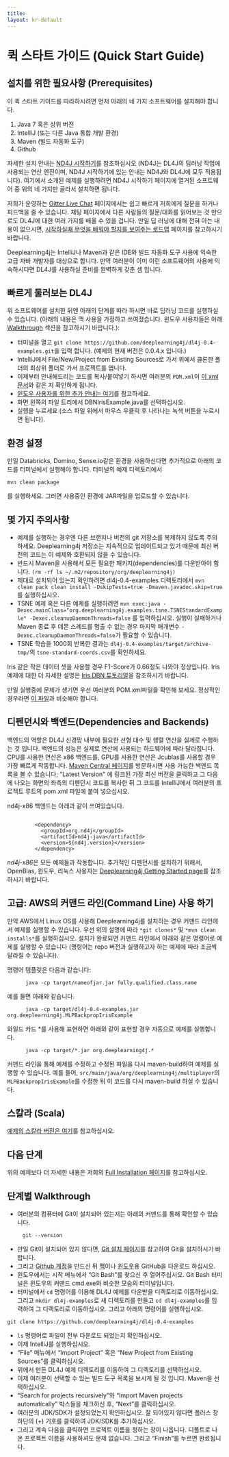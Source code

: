 ```yaml
---
title:
layout: kr-default
---
```


# 퀵 스타트 가이드 (Quick Start Guide)

## 설치를 위한 필요사항 (Prerequisites)

이 퀵 스타트 가이드를 따라하시려면 먼저 아래의 네 가지 소프트웨어를 설치해야 합니다.

1. Java 7 혹은 상위 버전
2. IntelliJ (또는 다른 Java 통합 개발 환경)
3. Maven (빌드 자동화 도구)
4. Github

자세한 설치 안내는 [ND4J 시작하기](http://nd4j.org/kr-getstarted.html)를 참조하십시오 (ND4J는 DL4J의 딥러닝 작업에 사용되는 연산 엔진이며, ND4J 시작하기에 있는 안내는 ND4J와 DL4J에 모두 적용됩니다). 여기에서 소개된 예제를 실행하려면 ND4J 시작하기 페이지에 열거된 소프트웨어 중 위의 네 가지만 골라서 설치하면 됩니다.

저희가 운영하는 [Gitter Live Chat](https://gitter.im/deeplearning4j/deeplearning4j) 페이지에서는 쉽고 빠르게 저희에게 질문을 하거나 피드백을 줄 수 있습니다. 채팅 페이지에서 다른 사람들의 질문/대화를 읽어보는 것 만으로도 DL4J에 대한 여러 가지를 배울 수 있을 겁니다. 만일 딥 러닝에 대해 전혀 아는 내용이 없으시면, [시작하실때 무엇을 배워야 할지를 보여주는 로드맵](http://deeplearning4j.org/deeplearningforbeginners.html) 페이지를 참고하시기 바랍니다.

Deeplearning4j는 IntelliJ나 Maven과 같은 IDE와 빌드 자동화 도구 사용에 익숙한 고급 자바 개발자를 대상으로 합니다. 만약 여러분이 이미 이런 소프트웨어의 사용에 익숙하시다면 DL4J를 사용하실 준비를 완벽하게 갖춘 셈 입니다.

## 빠르게 둘러보는 DL4J

위 소프트웨어를 설치한 뒤엔 아래의 단계를 따라 하시면 바로 딥러닝 코드를 실행하실 수 있습니다. (아래의 내용은 맥 사용을 가정하고 쓰여졌습니다. 윈도우 사용자들은 아래 [Walkthrough](http://deeplearning4j.org/quickstart.html#walk) 섹션을 참고하시기 바랍니다.):

* 터미널을 열고 `git clone https://github.com/deeplearning4j/dl4j-0.4-examples.git`을 입력 합니다. (예제의 현재 버전은 0.0.4.x 입니다.)
* IntelliJ에서 File/New/Project from Existing Sources로 가서 위에서 클론한 폴더의 최상위 폴더로 가서 프로젝트를 엽니다.
* 이제부터 안내해드리는 코드를 복사/붙여넣기 하시면 여러분의 `POM.xml`이 [이 xml 문서](https://github.com/deeplearning4j/dl4j-0.4-examples/blob/master/pom.xml)와 같은 지 확인하게 됩니다.
* [윈도우 사용자를 위한 추가 안내는 여기](http://deeplearning4j.org/gettingstarted.html#windows)를 참고하세요.
* 화면 왼쪽의 파일 트리에서 DBNIrisExample.java를 선택하십시오.
* 실행을 누르세요 (소스 파일 위에서 마우스 우클릭 후 나타나는 녹색 버튼을 누르시면 됩니다).

## 환경 설정
만일 Databricks, Domino, Sense.io같은 환경을 사용하신다면 추가적으로 아래의 코드를 터미널에서 실행해야 합니다. 터미널의 예제 디렉토리에서

```
mvn clean package 
```

를 실행하세요. 그러면 사용중인 환경에 JAR파일을 업로드할 수 있습니다.

## 몇 가지 주의사항
* 예제를 실행하는 경우엔 다른 브랜치나 버전의 git 저장소를 복제하지 않도록 주의하세요. Deeplearning4j 저장소는 지속적으로 업데이트되고 있기 때문에 최신 버전의 코드는 이 예제와 호환되지 않을 수 있습니다.
* 반드시 Maven을 사용해서 모든 필요한 패키지(dependencies)를 다운받아야 합니다. `(rm -rf ls ~/.m2/repository/org/deeplearning4j)`
* 제대로 설치되어 있는지 확인하려면 dl4j-0.4-examples 디렉토리에서 `mvn clean pack clean install -DskipTests=true -Dmaven.javadoc.skip=true`를 실행하십시오.
* TSNE 예제 혹은 다른 예제를 실행하려면 `mvn exec:java -Dexec.mainClass="org.deeplearning4j.examples.tsne.TSNEStandardExample" -Dexec.cleanupDaemonThreads=false` 를 입력하십시오. 실행이 실패하거나 Maven 종료 후 데몬 스레드를 멈출 수 없는 경우 마지막 매개변수 `-Dexec.cleanupDaemonThreads=false`가 필요할 수 있습니다.
* TSNE 학습을 1000회 반복한 결과는 `dl4j-0.4-examples/target/archive-tmp/`의 `tsne-standard-coords.csv`를 확인하세요.

Iris 같은 작은 데이터 셋을 사용할 경우 F1-Score가 0.66정도 나와야 정상입니다. Iris 예제에 대한 더 자세한 설명은 [Iris DBN 튜토리얼](http://deeplearning4j.org/iris-flower-dataset-tutorial.html)을 참조하시기 바랍니다.

만일 실행중에 문제가 생기면 우선 여러분의 POM.xml파일을 확인해 보세요. 정상적인 경우라면 [이 파일](https://github.com/deeplearning4j/dl4j-0.4-examples/blob/master/pom.xml)과 비슷해야 합니다.

## 디펜던시와 백엔드(Dependencies and Backends)

백엔드의 역할은 DL4J 신경망 내부에 필요한 선형 대수 및 행렬 연산을 실제로 수행하는 것 입니다. 백엔드의 성능은 실제로 연산에 사용되는 하드웨어에 따라 달라집니다. CPU를 사용한 연산은 x86 백엔드를, GPU를 사용한 연산은 Jcublas를 사용할 경우 가장 빠르게 작동합니다. [Maven Central 페이지](https://search.maven.org)를 방문하시면 사용 가능한 백엔드 목록을 볼 수 있습니다; “Latest Version" 에 링크된 가장 최신 버전을 클릭하고 그 다음에 나오는 화면의 좌측의 디펜던시 코드를 복사한 뒤 그 코드를 IntelliJ에서 여러분의 프로젝트 루트의 pom.xml 파일에 붙여 넣으십시오.

nd4j-x86 백엔드는 아래과 같이 쓰여있습니다.

```

		 <dependency>
		   <groupId>org.nd4j</groupId>
		   <artifactId>nd4j-java</artifactId>
		   <version>${nd4j.version}</version>
		 </dependency>
```


*nd4j-x86*은 모든 예제들과 작동합니다. 추가적인 디펜던시를 설치하기 위해서, OpenBlas, 윈도우, 리눅스 사용자는 [Deeplearning4j Getting Started page](http://deeplearning4j.org/kr-gettingstarted.html)를 참조하시기 바랍니다.

## 고급: AWS의 커맨드 라인(Command Line) 사용 하기

만약 AWS에서 Linux OS를 사용해 Deeplearning4j를 설치하는 경우 커맨드 라인에서 예제를 실행할 수 있습니다. 우선 위의 설명에 따라 `*git clones*` 및 `*mvn clean installs*`를 실행하십시오. 설치가 완료되면  커맨드 라인에서 아래와 같은 명령어로 예제를 실행할 수 있습니다 (명령어는 repo 버전과 실행하고자 하는 예제에 따라 조금씩 달라질 수 있습니다).

명령어 템플릿은 다음과 같습니다:

```
      java -cp target/nameofjar.jar fully.qualified.class.name
```

예를 들면 아래와 같습니다.

```
      java -cp target/dl4j-0.4-examples.jar org.deeplearning4j.MLPBackpropIrisExample
```

와일드 카드 *를 사용해 표현하면 아래와 같이 표현할 경우 자동으로 예제를 실행합니다.

```
      java -cp target/*.jar org.deeplearning4j.*
```

커맨드 라인을 통해 예제를 수정하고 수정된 파일을 다시 maven-build하여 예제를 실행할 수 있습니다. 예를 들어, `src/main/java/org/deeplearning4j/multiplayer`의 `MLPBackpropIrisExample`를 수정한 뒤 이 코드를 다시 maven-build 하실 수 있습니다.

## 스칼라 (Scala)

[예제의 스칼라 버전은 여기](https://github.com/kogecoo/dl4j-0.4-examples-scala)를 참고하십시오.

## 다음 단계

위의 예제보다 더 자세한 내용은 저희의 [Full Installation 페이지](http://deeplearning4j.org/gettingstarted.html)를 참고하십시오.

## 단계별 Walkthrough
* 여러분의 컴퓨터에 Git이 설치되어 있는지는 아래의 커맨드를 통해 확인할 수 있습니다.

```
     git --version
```

* 만일 Git이 설치되어 있지 않다면, [Git 설치 페이지](https://git-scm.herokuapp.com/book/en/v2/Getting-Started-Installing-Git)를 참고하여 Git을 설치하시기 바랍니다.
* 그리고 [Github 계정](https://github.com/join)을 만드신 뒤 [맥](https://mac.github.com/)이나 [윈도우](https://windows.github.com/)용 GitHub을 다운로드 하십시오. 
* 윈도우에서는 시작 메뉴에서 “Git Bash”를 찾으신 후 열어주십시오. Git Bash 터미널은 윈도우의 커맨드 cmd.exe와 비슷한 모습의 터미널입니다.
* 터미널에서 `cd` 명령어를 이용해 DL4J 예제를 다운받을 디렉토리로 이동하십시오. 그리고 `mkdir dl4j-examples`로 새 디렉토리를 만들고 `cd dl4j-examples`를 입력하여 그 디렉토리로 이동하십시오. 그리고 아래의 명령어를 실행하십시오.

```
git clone https://github.com/deeplearning4j/dl4j-0.4-examples
```

* `ls` 명령어로 파일이 전부 다운로드 되었는지 확인하십시오.
* 이제 IntelliJ를 실행하십시오.
* “File” 메뉴에서 “Import Project” 혹은 “New Project from Existing Sources”를 클릭하십시오.
* 위에서 만든 DL4J 예제 디렉토리를 이동하여 그 디렉토리를 선택하십시오.
* 이제 여러분이 선택할 수 있는 빌드 도구 목록을 보시게 될 것 입니다. Maven을 선택하십시오.
* “Search for projects recursively”와 “Import Maven projects automatically” 박스들을 체크하신 후, “Next”를 클릭하십시오.
* 여러분의 JDK/SDK가 설정되었는지 확인하십시오.  잘 되어있지 않다면 플러스 창 하단의 (+) 기호를 클릭하여 JDK/SDK를 추가하십시오.
* 그리고 계속 다음을 클릭하면 프로젝트 이름을 정하는 창이 나옵니다. 디폴트로 나온 프로젝트 이름을 사용하셔도 문제 없습니다. 그리고  “Finish”를 누르면 완료됩니다.
